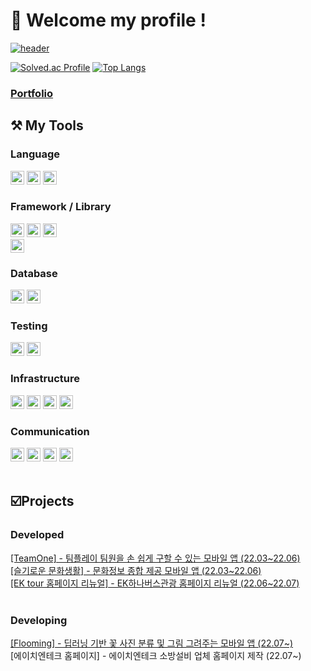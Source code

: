 <div>

# 👋 Welcome my profile !

[![header](https://capsule-render.vercel.app/api?type=rounded&color=auto&height=100&section=header&text=I'm&nbsp;back-end&nbsp;developer&nbsp;aspirant.&fontSize=30&animation=twinkling)](https://mopil.tistory.com)

[![Solved.ac Profile](http://mazassumnida.wtf/api/v2/generate_badge?boj=mopil1102)](https://solved.ac/mopil1102/)
[![Top Langs](https://github-readme-stats.vercel.app/api/top-langs/?username=mopil&langs_count=10&layout=compact&hide=css,c%2b%2b)](https://github.com/mopil)

### [Portfolio](https://tangible-panda-626.notion.site/95e87784496042d8aef99c36bd344a3b)

## ⚒️ My Tools
### Language
<img src="https://img.shields.io/badge/Java-007396?style=plastic&logo=java&logoColor=white" height=22px/>
<img src="https://img.shields.io/badge/Kotlin-7F52FF?style=plastic&logo=kotlin&logoColor=white" height=22px/>
<img src="https://img.shields.io/badge/Python-3776AB?style=plastic&logo=python&logoColor=white" height=22px/>
<br>
  
### Framework / Library
<img src="https://img.shields.io/badge/Spring Boot-6DB33F?style=plastic&logo=springboot&logoColor=white" height=22px/> 
<img src="https://img.shields.io/badge/Spring Data JPA-6DB33F?style=plastic&logo=spring&logoColor=white" height=22px/>
<img src="https://img.shields.io/badge/Thymeleaf-005F0F?style=plastic&logo=thymeleaf&logoColor=white" height=22px/>
<br>

<img src="https://img.shields.io/badge/FastAPI-009688?style=plastic&logo=fastapi&logoColor=white" height=22px/>

### Database
<img src="https://img.shields.io/badge/MySQL-4479A1?style=plastic&logo=mysql&logoColor=white" height=22px/>
<img src="https://img.shields.io/badge/DynamoDB-527FFF?style=plastic&logo=amazondynamodb&logoColor=white" height=22px/>

### Testing
<img src="https://img.shields.io/badge/Postman-FF6C37?style=plastic&logo=postman&logoColor=white" height=22px/>
<img src="https://img.shields.io/badge/JUnit5-25A162?style=plastic&logo=junit5&logoColor=white" height=22px/>


### Infrastructure
<img src="https://img.shields.io/badge/AWS Lambda-FF9900?style=plastic&logo=awslambda&logoColor=white" height=22px/>
<img src="https://img.shields.io/badge/AWS EC2-FF9900?style=plastic&logo=amazonec2&logoColor=white" height=22px/>
<img src="https://img.shields.io/badge/AWS S3-569A31?style=plastic&logo=amazons3&logoColor=white" height=22px/> 
<img src="https://img.shields.io/badge/AWS RDS-527FFF?style=plastic&logo=amazonrds&logoColor=white" height=22px/>
<br>

### Communication
<img src="https://img.shields.io/badge/Discord-5865F2?style=plastic&logo=discord&logoColor=white" height=22px/> 
<img src="https://img.shields.io/badge/Slack-4A154B?style=plastic&logo=slack&logoColor=white" height=22px/>
<img src="https://img.shields.io/badge/Notion-000000?style=plastic&logo=notion&logoColor=white" height=22px/>
<img src="https://img.shields.io/badge/Figma-F24E1E?style=plastic&logo=figma&logoColor=white" height=22px/>
<br>
<br>




  
## ☑️Projects
### Developed <br>
[[TeamOne] - 팀플레이 팀원을 손 쉽게 구할 수 있는 모바일 앱 (22.03~22.06)](https://mopil.tistory.com/53?category=1013034) <br>
[[슬기로운 문화생활] - 문화정보 종합 제공 모바일 앱 (22.03~22.06)](https://mopil.tistory.com/49?category=1028808) <br>
[[EK tour 홈페이지 리뉴얼] - EK하나버스관광 홈페이지 리뉴얼 (22.06~22.07)](http://ekhanabus.co.kr) <br>
<br>

### Developing <br>
[[Flooming] - 딥러닝 기반 꽃 사진 분류 및 그림 그려주는 모바일 앱 (22.07~)](https://github.com/project-flooming) <br>
[에이치엔테크 홈페이지] - 에이치엔테크 소방설비 업체 홈페이지 제작 (22.07~)

</div>

